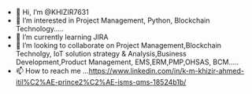 - 👋 Hi, I’m @KHIZIR7631
- 👀 I’m interested in Project Management, Python, Blockchain Technology.....
- 🌱 I’m currently learning JIRA
- 💞️ I’m looking to collaborate on Project Management,Blockchain Technolgy, IoT solution strategy & Analysis,Business Development,Product Management, EMS,ERM,PMP,OHSAS, BCM.....
- 📫 How to reach me ...https://www.linkedin.com/in/k-m-khizir-ahmed-itil%C2%AE-prince2%C2%AE-isms-qms-18524b1b/

<!---
KHIZIR7631/KHIZIR7631 is a ✨ special ✨ repository because its `README.md` (this file) appears on your GitHub profile.
You can click the Preview link to take a look at your changes.
--->
